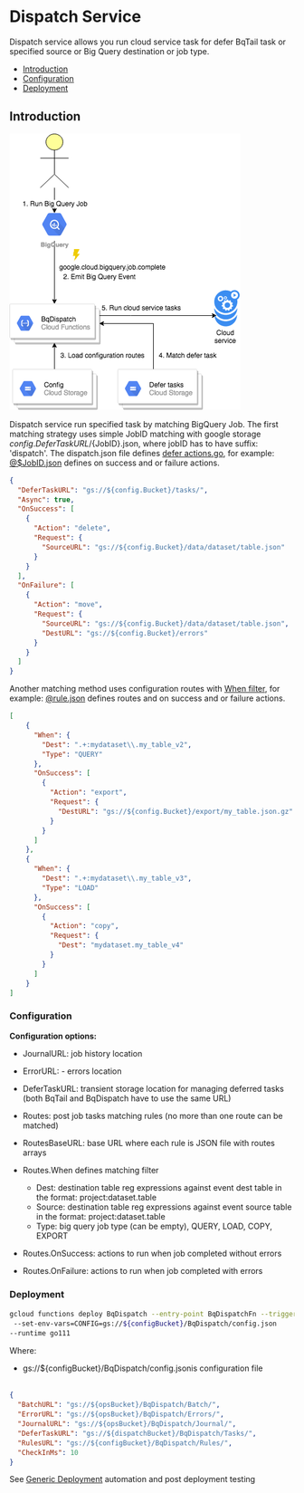 # Dispatch Service

Dispatch service allows you run cloud service task for defer BqTail task or specified source or Big Query destination or job type.
  
- [Introduction](#introduction)
- [Configuration](#configuration)
- [Deployment](#deployment)

## Introduction 

![BqDispatch](../images/dispatch.png)  


Dispatch service run specified task by matching BigQuery Job.
The first matching strategy uses simple JobID matching with google storage ${config.DeferTaskURL}/${JobID}.json, where
jobID has to have suffix: 'dispatch'. The dispatch.json file defines [defer actions.go](../task/actions.go),
for example: [@$JobID.json](usage/dispatch.json) defines on success and or failure actions.

```json
{
  "DeferTaskURL": "gs://${config.Bucket}/tasks/",
  "Async": true,
  "OnSuccess": [
    {
      "Action": "delete",
      "Request": {
        "SourceURL": "gs://${config.Bucket}/data/dataset/table.json"
      }
    }
  ],
  "OnFailure": [
    {
      "Action": "move",
      "Request": {
        "SourceURL": "gs://${config.Bucket}/data/dataset/table.json",
        "DestURL": "gs://${config.Bucket}/errors"
      }
    }
  ]
}
``` 



Another matching method uses configuration routes with [When filter](config/filter.go), 
for example: [@rule.json](usage/rule.json) defines routes and on success and or failure actions.

```json
[
    {
      "When": {
        "Dest": ".+:mydataset\\.my_table_v2",
        "Type": "QUERY"
      },
      "OnSuccess": [
        {
          "Action": "export",
          "Request": {
            "DestURL": "gs://${config.Bucket}/export/my_table.json.gz"
          }
        }
      ]
    },
    {
      "When": {
        "Dest": ".+:mydataset\\.my_table_v3",
        "Type": "LOAD"
      },
      "OnSuccess": [
        {
          "Action": "copy",
          "Request": {
            "Dest": "mydataset.my_table_v4"
          }
        }
      ]
    }
]
``` 


### Configuration

**Configuration options:**

- JournalURL: job history location 
- ErrorURL: - errors location
- DeferTaskURL: transient storage location for managing deferred tasks (both BqTail and BqDispatch have to use the same URL) 
- Routes: post job tasks matching rules (no more than one route can be matched)  
- RoutesBaseURL: base URL where each rule is JSON file with routes arrays
  


- Routes.When defines matching filter 
    - Dest: destination table reg expressions against event dest table in the format: project:dataset.table
    - Source: destination table reg expressions against event source table in the format: project:dataset.table
    - Type: big query job type (can be empty), QUERY, LOAD, COPY, EXPORT
    
- Routes.OnSuccess: actions to run when job completed without errors
- Routes.OnFailure: actions to run when job completed with errors

### Deployment

```bash
gcloud functions deploy BqDispatch --entry-point BqDispatchFn --trigger-resource projects/MY_PROJECT_ID/jobs/{jobId} --trigger-event google.cloud.bigquery.job.complete  \n
 --set-env-vars=CONFIG=gs://${configBucket}/BqDispatch/config.json
--runtime go111
```

Where:
- gs://${configBucket}/BqDispatch/config.jsonis configuration file
```json

{
  "BatchURL": "gs://${opsBucket}/BqDispatch/Batch/",
  "ErrorURL": "gs://${opsBucket}/BqDispatch/Errors/",
  "JournalURL": "gs://${opsBucket}/BqDispatch/Journal/",
  "DeferTaskURL": "gs://${dispatchBucket}/BqDispatch/Tasks/",
  "RulesURL": "gs://${configBucket}/BqDispatch/Rules/",
  "CheckInMs": 10
}
```

See [Generic Deployment](../deployment/README.md) automation and post deployment testing  
